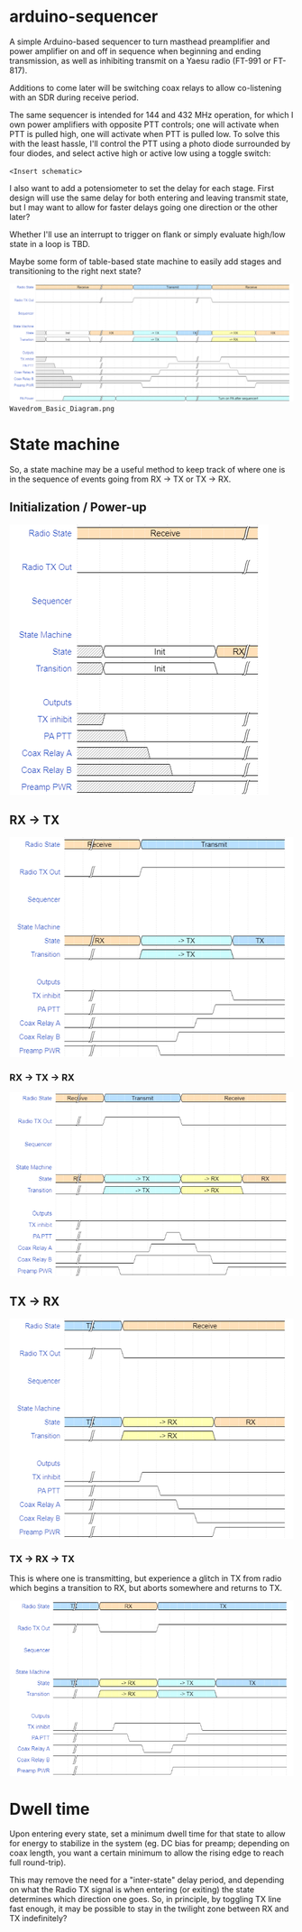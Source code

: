 # arduino-sequencer
A simple Arduino-based sequencer to turn masthead preamplifier and power amplifier on and off in sequence when beginning and ending transmission, as well as inhibiting transmit on a Yaesu radio (FT-991 or FT-817).

Additions to come later will be switching coax relays to allow co-listening with an SDR during receive period.

The same sequencer is intended for 144 and 432 MHz operation, for which I own power amplifiers with opposite PTT controls; one will activate when PTT is pulled high, one will activate when PTT is pulled low. To solve this with the least hassle, I'll control the PTT using a photo diode surrounded by four diodes, and select active high or active low using a toggle switch:

`<Insert schematic>`

I also want to add a potensiometer to set the delay for each stage. First design will use the same delay for both entering and leaving transmit state, but I may want to allow for faster delays going one direction or the other later?

Whether I'll use an interrupt to trigger on flank or simply evaluate high/low state in a loop is TBD.

Maybe some form of table-based state machine to easily add stages and transitioning to the right next state?

![Basic state machine timing diagram](/doc/Wavedrom_Basic_Diagram_white.png)
`Wavedrom_Basic_Diagram.png`

# State machine
So, a state machine may be a useful method to keep track of where one is in the sequence of events going from RX -> TX or TX -> RX.

## Initialization / Power-up
![Timing diagram for state transition from TX to RX](/doc/Wavedrom_Detail_Init_white.png)

## RX -> TX
![Timing diagram for state transition from TX to RX](/doc/Wavedrom_Basic_Diagram_To_TX_white.png)

### RX -> TX -> RX

![Timing diagram for state transition from RX, partly to TX, then back to RX](/doc/Wavedrom_Detail_Diagram_RX-TX-RX_white.png)

## TX -> RX
![Timing diagram for state transition from TX to RX](/doc/Wavedrom_Basic_Diagram_To_RX_white.png)

### TX -> RX -> TX
This is where one is transmitting, but experience a glitch in TX from radio which begins a transition to RX, but aborts somewhere and returns to TX.

![Timing diagram for state transition from RX, partly to TX, then back to RX](/doc/Wavedrom_Detail_Diagram_TX-RX-TX_white.png)

# Dwell time
Upon entering every state, set a minimum dwell time for that state to allow for energy to stabilize in the system (eg. DC bias for preamp; depending on coax length, you want a certain minimum to allow the rising edge to reach full round-trip).

This may remove the need for a "inter-state" delay period, and depending on what the Radio TX signal is when entering (or exiting) the state determines which direction one goes. So, in principle, by toggling TX line fast enough, it may be possible to stay in the twilight zone between RX and TX indefinitely?